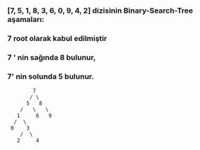 ### [7, 5, 1, 8, 3, 6, 0, 9, 4, 2] dizisinin Binary-Search-Tree aşamaları:

 ### 7 root olarak kabul edilmiştir
 ### 7 ' nin sağında 8 bulunur,
 ### 7' nin solunda 5 bulunur.

  
            7
           / \
          5   8 
        /   \   \ 
       1     6   9 
      /  \ 
     0    3        
        /  \
       2     4
